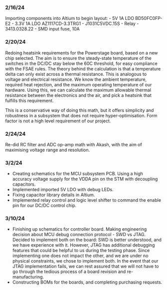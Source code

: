 ### 2/16/24 ###

Importing components into Altium to begin layout:
    - 5V 1A LDO BD50FC0FP-E2
    - 3.3V 1A LDO AZ1117CD-3.3TRG1
    - J1031C5VDC.15S - Relay
    - 3413.0328.22 - SMD input fuse, 10A

### 2/20/24 ###

Redoing heatsink requirements for the Powerstage board, based on a new chip selected. The aim is to ensure the steady-state temperature of the switches in the DC/DC stay below the 60C threshold, for easy compliance with the FSAE rules. The theory behind the calculation is that a temperature delta can only exist across a thermal resistance. This is analogous to voltage and electrical resistance. We know the ambient temperature, required heat rejection, and the maximum operating temperature of our hardware. Using this, we can calculate the maximum allowable thermal resistance between the electronics and the air, and pick a heatsink that fulfills this requirement.

This is a conservative way of doing this math, but it offers simplicity and robustness in a subsystem that does not require hyper-optimisation. Form factor is not a high level requirement of our project.

### 2/24/24 ###

Re-did RC filter and ADC op-amp math with Akash, with the aim of maximising voltage range and resolution.

### 3/2/24 ###

- Creating schematics for the MCU subsystem PCB. Using a high accuracy voltage supply for the VDDA pin on the STM with decoupling capacitors.
- Implemented imported 5V LDO with debug LEDs.
- Fixing capacitor library details in Altium.
- Implemented relay control and logic level shifter to command the enable pin for our DC/DC control chip.

### 3/10/24 ###

- Finishing up schematics for controller board. Making engineering decision about MCU debug connection protocol - SWD vs JTAG. Decided to implement both on the board: SWD is better understood, and we have experience with it. However, JTAG has additional debugging features that could be helpful to us during the testing phase. Since implementing one does not impact the other, and we are under no physical constraints, we chose to implement both. In the event that our JTAG implementation fails, we can rest assured that we will not have to go through the tedious process of a board revision and re-manufacturing.
- Constructing BOMs for the boards, and completing purchasing requests.

